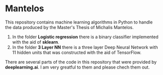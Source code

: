 # Mantelos
This repository contains machine learning algorithms in Python to handle the data produced by the Master's Thesis of Michalis Mantelos.

1) In the folder **Logistic regression** there is a binary classifier implemented with the aid of **sklearn**.
2) In the folder **3 Layer NN** there is a three layer Deep Neural Network with 11 hidden units that was constructed with the aid of TensorFlow.

There are several parts of the code in this repository that were provided by **deeplearning.ai**.
I am very greatful to them and please chech them out.
